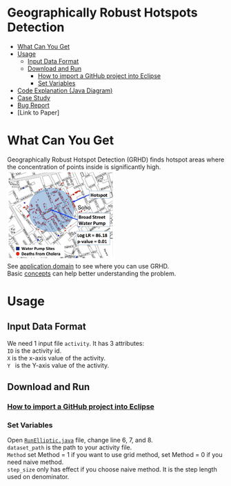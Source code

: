 # Geographically Robust Hotspots Detection  
* [What Can You Get](https://github.com/SpatialUMN/GeoRobustHotspots/blob/master/README.md#what-can-you-get)  
* [Usage](https://github.com/SpatialUMN/GeoRobustHotspots/blob/master/README.md#usage)   
  * [Input Data Format](https://github.com/SpatialUMN/GeoRobustHotspots/blob/master/README.md#input-data-format)  
  * [Download and Run](https://github.com/SpatialUMN/GeoRobustHotspots/blob/master/README.md#Download-and-Run)  
    * [How to import a GitHub project into Eclipse](https://github.com/collab-uniba/socialcde4eclipse/wiki/How-to-import-a-GitHub-project-into-Eclipse)  
    * [Set Variables](https://github.com/SpatialUMN/GeoRobustHotspots/blob/master/README.md#set-variables) 
* [Code Explanation (Java Diagram)]() 
* [Case Study]()  
* [Bug Report](https://github.com/SpatialUMN/GeoRobustHotspots/issues)  
* [Link to Paper]
  

# What Can You Get
Geographically Robust Hotspot Detection (GRHD) finds hotspot areas where the concentration of points inside is significantly high.  
![G1](https://github.com/SpatialUMN/GeoRobustHotspots/blob/master/image/G1.PNG)  
See [application domain](https://github.com/SpatialUMN/GeoRobustHotspots/wiki/Application-Domain) to see where you can use GRHD.   
Basic [concepts](https://github.com/SpatialUMN/GeoRobustHotspots/wiki/Basic-Concepts) can help better understanding the problem.  


# Usage  
## Input Data Format  
We need 1 input file `activity`. It has 3 attributes:  
`ID` is the activity id.   
`X` is the x-axis value of the activity.  
`Y ` is the Y-axis value of the activity.  

## Download and Run  
### [How to import a GitHub project into Eclipse](https://github.com/collab-uniba/socialcde4eclipse/wiki/How-to-import-a-GitHub-project-into-Eclipse)  
### Set Variables   
Open [`RunElliptic.java`](https://github.com/SpatialUMN/EllipticalHotspots/blob/master/src/elliptical/RunElliptic.java) file, change line 6, 7, and 8.  
`dataset_path` is the path to your activity file.  
`Method` set Method = 1 if you want to use grid method, set Method = 0 if you need naive method.  
`step_size` only has effect if you choose naive method. It is the step length used on denominator.   

